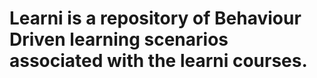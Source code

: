 # Learni is a repository of Behaviour Driven learning scenarios associated with the learni courses.
